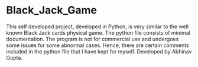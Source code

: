 # Black_Jack_Game
This self developed project, developed in Python, is very similar to the well known Black Jack cards physical game.
The python file consists of minimal documentation.
The program is not for commercial use and undergoes some issues for some abnormal cases. 
Hence, there are certain comments included in the python file that I have kept for myself.
Developed  by Abhinav Gupta.

